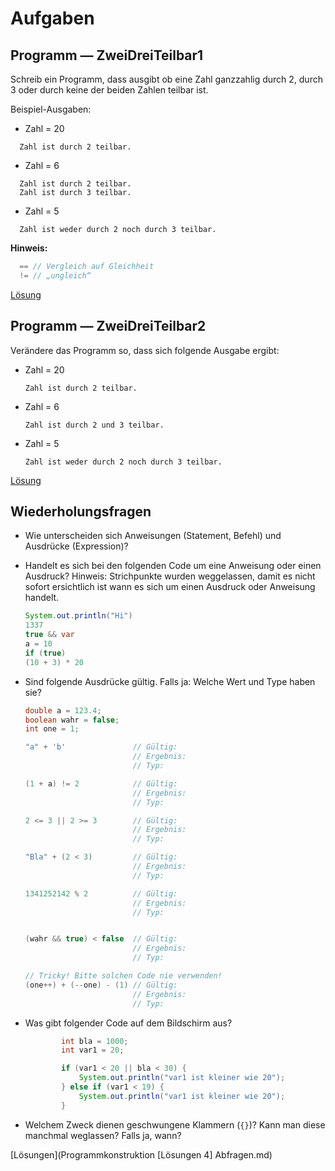 # Aufgaben

## Programm — ZweiDreiTeilbar1

Schreib ein Programm, dass ausgibt ob eine Zahl ganzzahlig durch 2, durch 3 oder durch keine der beiden Zahlen teilbar ist.

Beispiel-Ausgaben:

- Zahl = 20

```
  Zahl ist durch 2 teilbar.
```

- Zahl = 6

```
  Zahl ist durch 2 teilbar.
  Zahl ist durch 3 teilbar.
```

- Zahl = 5

```
  Zahl ist weder durch 2 noch durch 3 teilbar.
```


**Hinweis:**

```java
  == // Vergleich auf Gleichheit
  != // „ungleich“
```

[Lösung](../Code/ZweiDreiTeilbar1.java)

## Programm — ZweiDreiTeilbar2

Verändere das Programm so, dass sich folgende Ausgabe ergibt:

- Zahl = 20

  ```
  Zahl ist durch 2 teilbar.
  ```

- Zahl = 6

  ```
  Zahl ist durch 2 und 3 teilbar.
  ```

- Zahl = 5

  ```
  Zahl ist weder durch 2 noch durch 3 teilbar.
  ```

[Lösung](../Code/ZweiDreiTeilbar2.java)

## Wiederholungsfragen

- Wie unterscheiden sich Anweisungen (Statement, Befehl) und Ausdrücke (Expression)?

- Handelt es sich bei den folgenden Code um eine Anweisung oder einen Ausdruck? Hinweis: Strichpunkte wurden weggelassen, damit es nicht sofort ersichtlich ist wann es sich um einen Ausdruck oder Anweisung handelt.

  ```java
  System.out.println("Hi")
  1337
  true && var
  a = 10
  if (true)
  (10 + 3) * 20
  ```

- Sind folgende Ausdrücke gültig. Falls ja: Welche Wert und Type haben sie?

  ```java
  double a = 123.4;
  boolean wahr = false;
  int one = 1;

  "a" + 'b'               // Gültig:
                          // Ergebnis:
                          // Typ:

  (1 + a) != 2            // Gültig:
                          // Ergebnis:
                          // Typ:

  2 <= 3 || 2 >= 3        // Gültig:
                          // Ergebnis:
                          // Typ:

  "Bla" + (2 < 3)         // Gültig:
                          // Ergebnis:
                          // Typ:

  1341252142 % 2          // Gültig:
                          // Ergebnis:
                          // Typ:


  (wahr && true) < false  // Gültig:
                          // Ergebnis:
                          // Typ:

  // Tricky! Bitte solchen Code nie verwenden!
  (one++) + (--one) - (1) // Gültig:
                          // Ergebnis:
                          // Typ:
  ```

- Was gibt folgender Code auf dem Bildschirm aus?

  ```java
          int bla = 1000;
          int var1 = 20;

          if (var1 < 20 || bla < 30) {
              System.out.println("var1 ist kleiner wie 20");
          } else if (var1 < 19) {
              System.out.println("var1 ist kleiner wie 20");
          }
  ```

- Welchem Zweck dienen geschwungene Klammern (`{}`)? Kann man diese manchmal weglassen? Falls ja, wann?

[Lösungen](Programmkonstruktion [Lösungen 4] Abfragen.md)
